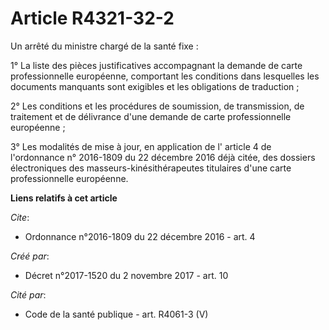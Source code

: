 # Article R4321-32-2

Un arrêté du ministre chargé de la santé fixe :

1° La liste des pièces justificatives accompagnant la demande de carte professionnelle européenne, comportant les conditions
dans lesquelles les documents manquants sont exigibles et les obligations de traduction ;

2° Les conditions et les procédures de soumission, de transmission, de traitement et de délivrance d'une demande de carte
professionnelle européenne ;

3° Les modalités de mise à jour, en application de l' article 4 de l'ordonnance n° 2016-1809 du 22 décembre 2016 déjà citée,
des dossiers électroniques des masseurs-kinésithérapeutes titulaires d'une carte professionnelle européenne.

**Liens relatifs à cet article**

_Cite_:

  - Ordonnance n°2016-1809 du 22 décembre 2016 - art. 4

_Créé par_:

  - Décret n°2017-1520 du 2 novembre 2017 - art. 10

_Cité par_:

  - Code de la santé publique - art. R4061-3 (V)
